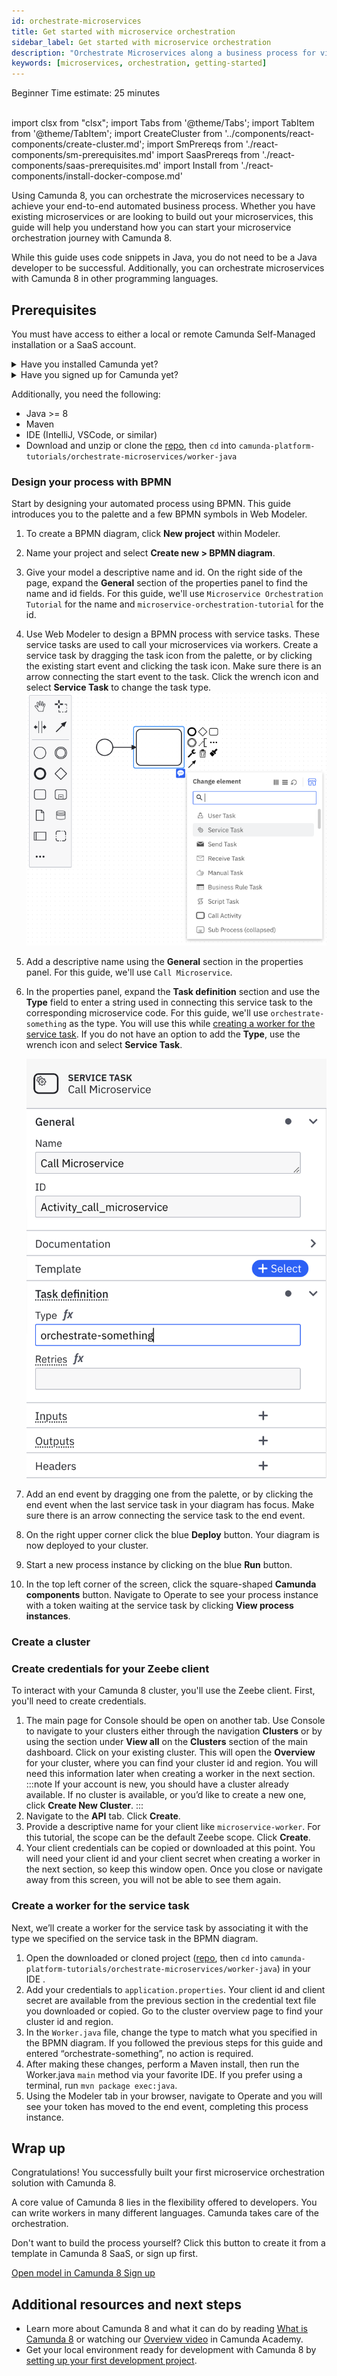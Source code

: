```yaml
---
id: orchestrate-microservices
title: Get started with microservice orchestration
sidebar_label: Get started with microservice orchestration
description: "Orchestrate Microservices along a business process for visibility and resilience."
keywords: [microservices, orchestration, getting-started]
---
```


<span class="badge badge--beginner">Beginner</span>
<span class="badge badge--medium">Time estimate: 25 minutes</span><br /><br />

import clsx from "clsx";
import Tabs from '@theme/Tabs';
import TabItem from '@theme/TabItem';
import CreateCluster from '../components/react-components/create-cluster.md';
import SmPrereqs from './react-components/sm-prerequisites.md'
import SaasPrereqs from './react-components/saas-prerequisites.md'
import Install from './react-components/install-docker-compose.md'

Using Camunda 8, you can orchestrate the microservices necessary to achieve your end-to-end automated business process. Whether you have existing microservices or are looking to build out your microservices, this guide will help you understand how you can start your microservice orchestration journey with Camunda 8.

While this guide uses code snippets in Java, you do not need to be a Java developer to be successful. Additionally, you can orchestrate microservices with Camunda 8 in other programming languages.

## Prerequisites

You must have access to either a local or remote Camunda Self-Managed installation or a SaaS account.

<Tabs>
   <TabItem value="sm" label="Self-Managed" default>
      <details>
         <summary>Have you installed Camunda yet?</summary>
         <SmPrereqs/>
         <Install/>
      </details>
   </TabItem>
   <TabItem value="saas" label="SaaS">
      <details>
         <summary>Have you signed up for Camunda yet?</summary>
         <SaasPrereqs/>
      </details>
   </TabItem>
</Tabs>

Additionally, you need the following:

- Java >= 8
- Maven
- IDE (IntelliJ, VSCode, or similar)
- Download and unzip or clone the [repo](https://github.com/camunda/camunda-platform-tutorials), then `cd` into `camunda-platform-tutorials/orchestrate-microservices/worker-java`

### Design your process with BPMN

Start by designing your automated process using BPMN. This guide introduces you to the palette and a few BPMN symbols in Web Modeler.

1. To create a BPMN diagram, click **New project** within Modeler.
2. Name your project and select **Create new > BPMN diagram**.
3. Give your model a descriptive name and id. On the right side of the page, expand the **General** section of the properties panel to find the name and id fields. For this guide, we'll use `Microservice Orchestration Tutorial` for the name and `microservice-orchestration-tutorial` for the id.
4. Use Web Modeler to design a BPMN process with service tasks. These service tasks are used to call your microservices via workers. Create a service task by dragging the task icon from the palette, or by clicking the existing start event and clicking the task icon. Make sure there is an arrow connecting the start event to the task. Click the wrench icon and select **Service Task** to change the task type.
   ![Task with dropdown showing config, including service task](./img/microservice-orchestration-config-service-task.png)
5. Add a descriptive name using the **General** section in the properties panel. For this guide, we'll use `Call Microservice`.
6. In the properties panel, expand the **Task definition** section and use the **Type** field to enter a string used in connecting this service task to the corresponding microservice code. For this guide, we'll use `orchestrate-something` as the type. You will use this while [creating a worker for the service task](#create-a-worker-for-the-service-task). If you do not have an option to add the **Type**, use the wrench icon and select **Service Task**.

   ![Service task with properties panel open](./img/microservice-orchestration-service-task.png)

7. Add an end event by dragging one from the palette, or by clicking the end event when the last service task in your diagram has focus. Make sure there is an arrow connecting the service task to the end event.
8. On the right upper corner click the blue **Deploy** button. Your diagram is now deployed to your cluster.
9. Start a new process instance by clicking on the blue **Run** button.
10. In the top left corner of the screen, click the square-shaped **Camunda components** button. Navigate to Operate to see your process instance with a token waiting at the service task by clicking **View process instances**.

### Create a cluster

<CreateCluster/>

### Create credentials for your Zeebe client

To interact with your Camunda 8 cluster, you'll use the Zeebe client. First, you'll need to create credentials.

1. The main page for Console should be open on another tab. Use Console to navigate to your clusters either through the navigation **Clusters** or by using the section under **View all** on the **Clusters** section of the main dashboard. Click on your existing cluster. This will open the **Overview** for your cluster, where you can find your cluster id and region. You will need this information later when creating a worker in the next section.
   :::note
   If your account is new, you should have a cluster already available. If no cluster is available, or you’d like to create a new one, click **Create New Cluster**.
   :::
2. Navigate to the **API** tab. Click **Create**.
3. Provide a descriptive name for your client like `microservice-worker`. For this tutorial, the scope can be the default Zeebe scope. Click **Create**.
4. Your client credentials can be copied or downloaded at this point. You will need your client id and your client secret when creating a worker in the next section, so keep this window open. Once you close or navigate away from this screen, you will not be able to see them again.

### Create a worker for the service task

Next, we’ll create a worker for the service task by associating it with the type we specified on the service task in the BPMN diagram.

1. Open the downloaded or cloned project ([repo](https://github.com/camunda/camunda-platform-tutorials), then `cd` into `camunda-platform-tutorials/orchestrate-microservices/worker-java`) in your IDE .
2. Add your credentials to `application.properties`. Your client id and client secret are available from the previous section in the credential text file you downloaded or copied. Go to the cluster overview page to find your cluster id and region.
3. In the `Worker.java` file, change the type to match what you specified in the BPMN diagram. If you followed the previous steps for this guide and entered “orchestrate-something”, no action is required.
4. After making these changes, perform a Maven install, then run the Worker.java `main` method via your favorite IDE. If you prefer using a terminal, run `mvn package exec:java`.
5. Using the Modeler tab in your browser, navigate to Operate and you will see your token has moved to the end event, completing this process instance.

## Wrap up

Congratulations! You successfully built your first microservice orchestration solution with Camunda 8.

A core value of Camunda 8 lies in the flexibility offered to developers. You can write workers in many different languages. Camunda takes care of the orchestration.

Don't want to build the process yourself? Click this button to create it from a template in Camunda 8 SaaS, or sign up first.

<div style={{display: "flex", gap: 8}}>
   <a
      className={clsx(
         "button button--outline button--secondary button--lg"
      )}
      href="https://modeler.cloud.camunda.io/tutorial/quick-start-microservices?utm_source=docs.camunda.io.gettingstarted">
      Open model in Camunda 8
   </a>
   <a
      className={clsx(
         "button button--outline button--secondary button--lg"
      )}
      href="https://signup.camunda.com/accounts?utm_source=docs.camunda.io&utm_medium=referral">
      Sign up
   </a>
</div>

## Additional resources and next steps

- Learn more about Camunda 8 and what it can do by reading [What is Camunda 8](/components/concepts/what-is-camunda-8.md) or watching our [Overview video](https://bit.ly/3TjNEm7) in Camunda Academy.
- Get your local environment ready for development with Camunda 8 by [setting up your first development project](setting-up-development-project.md).

